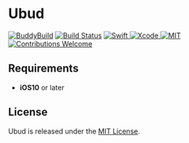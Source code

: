 # Ubud

[![BuddyBuild](https://dashboard.buddybuild.com/api/statusImage?appID=5a240e4e7463140001ebe6ea&branch=master&build=latest)](https://dashboard.buddybuild.com/apps/5a240e4e7463140001ebe6ea/build/latest?branch=master)
[![Build Status](https://travis-ci.org/lkmfz/Ubud.svg?branch=master)](https://travis-ci.org/lkmfz/Ubud)
<a href="https://swift.org">
 <img src="https://img.shields.io/badge/Swift-4-orange.svg"
      alt="Swift" />
</a>
<a href="https://developer.apple.com/xcode">
  <img src="https://img.shields.io/badge/Xcode-9-blue.svg"
      alt="Xcode">
</a>
<a href="https://opensource.org/licenses/MIT">
  <img src="https://img.shields.io/badge/License-MIT-red.svg"
      alt="MIT">
</a>
<a href="https://github.com/MessageKit/MessageKit/issues">
   <img src="https://img.shields.io/badge/contributions-welcome-brightgreen.svg?style=flat"
        alt="Contributions Welcome">
</a>

## Requirements

- **iOS10** or later

## License
Ubud is released under the [MIT License](https://github.com/MessageKit/MessageKit/blob/master/LICENSE.md).